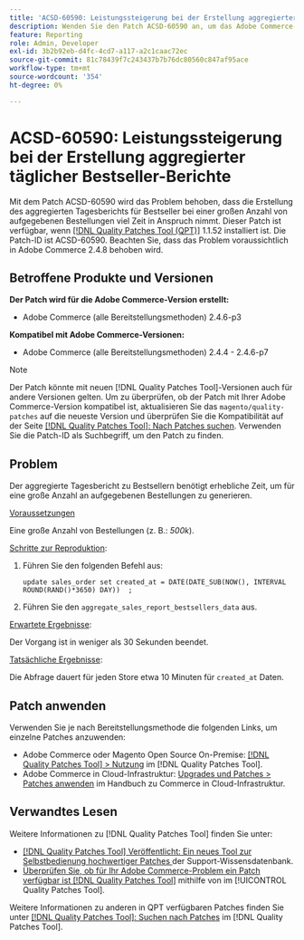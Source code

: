 ```yaml
---
title: 'ACSD-60590: Leistungssteigerung bei der Erstellung aggregierter täglicher Bestseller-Berichte'
description: Wenden Sie den Patch ACSD-60590 an, um das Adobe Commerce-Problem zu beheben, bei dem die Erstellung des aggregierten Tagesberichts für Bestseller bei einer großen Anzahl von aufgegebenen Bestellungen viel Zeit in Anspruch nimmt.
feature: Reporting
role: Admin, Developer
exl-id: 3b2b92eb-d4fc-4cd7-a117-a2c1caac72ec
source-git-commit: 81c78439f7c243437b7b76dc80560c847af95ace
workflow-type: tm+mt
source-wordcount: '354'
ht-degree: 0%

---
```


# ACSD-60590: Leistungssteigerung bei der Erstellung aggregierter täglicher Bestseller-Berichte

Mit dem Patch ACSD-60590 wird das Problem behoben, dass die Erstellung des aggregierten Tagesberichts für Bestseller bei einer großen Anzahl von aufgegebenen Bestellungen viel Zeit in Anspruch nimmt. Dieser Patch ist verfügbar, wenn [[!DNL Quality Patches Tool (QPT)]](https://experienceleague.adobe.com/docs/commerce-operations/tools/quality-patches-tool/usage.html?lang=de) 1.1.52 installiert ist. Die Patch-ID ist ACSD-60590. Beachten Sie, dass das Problem voraussichtlich in Adobe Commerce 2.4.8 behoben wird.

## Betroffene Produkte und Versionen

**Der Patch wird für die Adobe Commerce-Version erstellt:**

* Adobe Commerce (alle Bereitstellungsmethoden) 2.4.6-p3

**Kompatibel mit Adobe Commerce-Versionen:**

* Adobe Commerce (alle Bereitstellungsmethoden) 2.4.4 - 2.4.6-p7

>[!NOTE]
>
>Der Patch könnte mit neuen [!DNL Quality Patches Tool]-Versionen auch für andere Versionen gelten. Um zu überprüfen, ob der Patch mit Ihrer Adobe Commerce-Version kompatibel ist, aktualisieren Sie das `magento/quality-patches` auf die neueste Version und überprüfen Sie die Kompatibilität auf der Seite [[!DNL Quality Patches Tool]: Nach Patches suchen](https://experienceleague.adobe.com/tools/commerce-quality-patches/index.html?lang=de). Verwenden Sie die Patch-ID als Suchbegriff, um den Patch zu finden.

## Problem

Der aggregierte Tagesbericht zu Bestsellern benötigt erhebliche Zeit, um für eine große Anzahl an aufgegebenen Bestellungen zu generieren.

<u>Voraussetzungen</u>

Eine große Anzahl von Bestellungen (z. B.: *500k*).

<u>Schritte zur Reproduktion</u>:

1. Führen Sie den folgenden Befehl aus:

   `update sales_order set created_at = DATE(DATE_SUB(NOW(), INTERVAL ROUND(RAND()*3650) DAY))  ;`

1. Führen Sie den `aggregate_sales_report_bestsellers_data` aus.

<u>Erwartete Ergebnisse</u>:

Der Vorgang ist in weniger als 30 Sekunden beendet.

<u>Tatsächliche Ergebnisse</u>:

Die Abfrage dauert für jeden Store etwa 10 Minuten für `created_at` Daten.

## Patch anwenden

Verwenden Sie je nach Bereitstellungsmethode die folgenden Links, um einzelne Patches anzuwenden:

* Adobe Commerce oder Magento Open Source On-Premise: [[!DNL Quality Patches Tool] > Nutzung](/help/tools/quality-patches-tool/usage.md) im [!DNL Quality Patches Tool].
* Adobe Commerce in Cloud-Infrastruktur: [Upgrades und Patches > Patches anwenden](https://experienceleague.adobe.com/docs/commerce-cloud-service/user-guide/develop/upgrade/apply-patches.html?lang=de) im Handbuch zu Commerce in Cloud-Infrastruktur.

## Verwandtes Lesen

Weitere Informationen zu [!DNL Quality Patches Tool] finden Sie unter:

* [[!DNL Quality Patches Tool] Veröffentlicht: Ein neues Tool zur Selbstbedienung hochwertiger Patches ](https://experienceleague.adobe.com/de/docs/commerce-knowledge-base/kb/announcements/commerce-announcements/magento-quality-patches-released-new-tool-to-self-serve-quality-patches) der Support-Wissensdatenbank.
* [Überprüfen Sie, ob für Ihr Adobe Commerce-Problem ein Patch verfügbar ist [!DNL Quality Patches Tool]](/help/tools/quality-patches-tool/patches-available-in-qpt/check-patch-for-magento-issue-with-magento-quality-patches.md) mithilfe von im [!UICONTROL Quality Patches Tool].


Weitere Informationen zu anderen in QPT verfügbaren Patches finden Sie unter [[!DNL Quality Patches Tool]: Suchen nach Patches](https://experienceleague.adobe.com/tools/commerce-quality-patches/index.html?lang=de) im [!DNL Quality Patches Tool].
